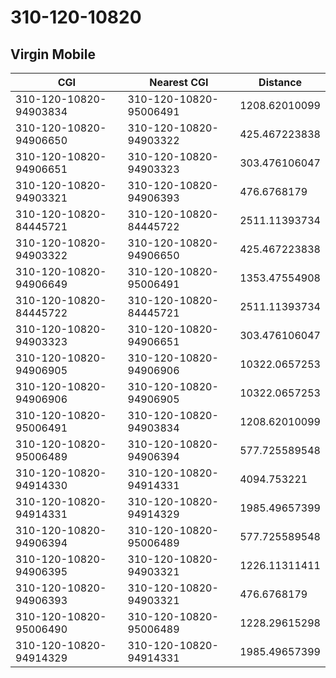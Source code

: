 # 310-120-10820
## Virgin Mobile


| CGI | Nearest CGI | Distance |
|-----|-------------|----------|
| 310-120-10820-94903834 | 310-120-10820-95006491 | 1208.62010099 |
| 310-120-10820-94906650 | 310-120-10820-94903322 | 425.467223838 |
| 310-120-10820-94906651 | 310-120-10820-94903323 | 303.476106047 |
| 310-120-10820-94903321 | 310-120-10820-94906393 | 476.6768179 |
| 310-120-10820-84445721 | 310-120-10820-84445722 | 2511.11393734 |
| 310-120-10820-94903322 | 310-120-10820-94906650 | 425.467223838 |
| 310-120-10820-94906649 | 310-120-10820-95006491 | 1353.47554908 |
| 310-120-10820-84445722 | 310-120-10820-84445721 | 2511.11393734 |
| 310-120-10820-94903323 | 310-120-10820-94906651 | 303.476106047 |
| 310-120-10820-94906905 | 310-120-10820-94906906 | 10322.0657253 |
| 310-120-10820-94906906 | 310-120-10820-94906905 | 10322.0657253 |
| 310-120-10820-95006491 | 310-120-10820-94903834 | 1208.62010099 |
| 310-120-10820-95006489 | 310-120-10820-94906394 | 577.725589548 |
| 310-120-10820-94914330 | 310-120-10820-94914331 | 4094.753221 |
| 310-120-10820-94914331 | 310-120-10820-94914329 | 1985.49657399 |
| 310-120-10820-94906394 | 310-120-10820-95006489 | 577.725589548 |
| 310-120-10820-94906395 | 310-120-10820-94903321 | 1226.11311411 |
| 310-120-10820-94906393 | 310-120-10820-94903321 | 476.6768179 |
| 310-120-10820-95006490 | 310-120-10820-95006489 | 1228.29615298 |
| 310-120-10820-94914329 | 310-120-10820-94914331 | 1985.49657399 |
